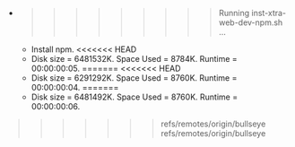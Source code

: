 * >>>>>>>>> Running inst-xtra-web-dev-npm.sh ...
  * Install npm.
<<<<<<< HEAD
  * Disk size = 6481532K. Space Used = 8784K. Runtime = 00:00:00:05.
=======
<<<<<<< HEAD
  * Disk size = 6291292K. Space Used = 8760K. Runtime = 00:00:00:04.
=======
  * Disk size = 6481492K. Space Used = 8760K. Runtime = 00:00:00:06.
>>>>>>> refs/remotes/origin/bullseye
>>>>>>> refs/remotes/origin/bullseye
